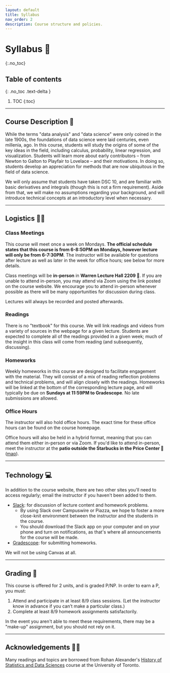 ```yaml
---
layout: default
title: Syllabus
nav_order: 2
description: Course structure and policies.
---
```


# Syllabus 📖
{:.no_toc}

## Table of contents
{: .no_toc .text-delta }

1. TOC
{:toc}

---

## Course Description 🍎

While the terms "data analysis" and "data science" were only coined in the late 1900s, the foundations of data science were laid centuries, even millenia, ago. In this course, students will study the origins of some of the key ideas in the field, including calculus, probability, linear regression, and visualization. Students will learn more about early contributors – from Newton to Galton to Playfair to Lovelace – and their motivations. In doing so, students develop an appreciation for methods that are now ubiquitous in the field of data science.

We will only assume that students have taken DSC 10, and are familiar with basic derivatives and integrals (though this is not a firm requirement). Aside from that, we will make no assumptions regarding your background, and will introduce technical concepts at an introductory level when necessary.

---

## Logistics 👨‍🏫

### Class Meetings

This course will meet once a week on Mondays. **The official schedule states that this course is from 6-8:50PM on Mondays, however lecture will only be from 6-7:30PM**. The instructor will be available for questions after lecture as well as later in the week for office hours; see below for more details.

Class meetings will be **in-person** in **Warren Lecture Hall 2209 📍**. If you are unable to attend in-person, you may attend via Zoom using the link posted on the course website. We encourage you to attend in-person whenever possible as there will be many opportunities for discussion during class.

Lectures will always be recorded and posted afterwards.

### Readings

There is no "textbook" for this course. We will link readings and videos from a variety of sources in the webpage for a given lecture. Students are expected to complete all of the readings provided in a given week; much of the insight in this class will come from reading (and subsequently, discussing).

### Homeworks

Weekly homeworks in this course are designed to facilitate engagement with the material. They will consist of a mix of reading reflection problems and technical problems, and will align closely with the readings. Homeworks will be linked at the bottom of the corresponding lecture page, and will typically be due on **Sundays at 11:59PM to Gradescope**. No late submissions are allowed.

### Office Hours

The instructor will also hold office hours. The exact time for these office hours can be found on the course homepage.

Office hours will also be held in a hybrid format, meaning that you can attend them either in-person or via Zoom. If you'd like to attend in-person, meet the instructor at the **patio outside the Starbucks in the Price Center 📍** ([map](https://goo.gl/maps/9WKaGWBxnA3gbV827)).

---

## Technology 💻

In addition to the course website, there are two other sites you'll need to access regularly; email the instructor if you haven't been added to them.
- [Slack](https://join.slack.com/t/dsc90spring2022/shared_invite/zt-1687mwnrk-PStbFjF23XjAaK1ZQXoJOw): for discussion of lecture content and homework problems.
    - By using Slack over Campuswire or Piazza, we hope to foster a more close-knit environment between the instructor and the students in the course.
    - You should download the Slack app on your computer and on your phone and turn on notifications, as that's where all announcements for the course will be made.
- [Gradescope](https://www.gradescope.com/courses/379139): for submitting homeworks.

We will not be using Canvas at all.

---

## Grading 🧪

This course is offered for 2 units, and is graded P/NP. In order to earn a P, you must:
1. Attend and participate in at least 8/9 class sessions. (Let the instructor know in advance if you can’t make a particular class.)
2. Complete at least 8/9 homework assignments satisfactorily.

In the event you aren't able to meet these requirements, there may be a "make-up" assignment, but you should not rely on it.

---

## Acknowledgements 🙏🏼

Many readings and topics are borrowed from Rohan Alexander's [History of Statistics and Data Sciences](https://rohanalexander.com/history_of_the_data_sciences.html) course at the University of Toronto.